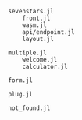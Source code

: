 ```
sevenstars.jl
    front.jl
    wasm.jl
    api/endpoint.jl
    layout.jl
```

```
multiple.jl
    welcome.jl
    calculator.jl
```

```
form.jl
```

```
plug.jl

not_found.jl
```
